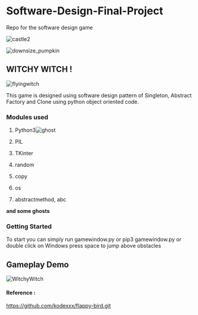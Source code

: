 # Software-Design-Final-Project
Repo for the software design game 

![castle2](https://user-images.githubusercontent.com/64002247/204157271-5495acdf-c640-4d48-8775-7021c3cd26b5.png)

![downsize_pumpkin](https://user-images.githubusercontent.com/64002247/204156780-43e5bd58-2c12-476d-8c18-6c8562461912.png)



## WITCHY WITCH ! 
![flyingwitch](https://user-images.githubusercontent.com/64002247/204156773-ed68f9be-5005-4474-b6f1-749620cde878.png)

This game is designed using software design pattern of Singleton, Abstract Factory and Clone using python object oriented code. 

### Modules used 

1. Python3![ghost](https://user-images.githubusercontent.com/64002247/204157258-cbdc9081-eb1c-4cb1-979b-7ec0e5fc333c.png)

2. PIL 
3. TKinter
4. random
5. copy
6. os
7. abstractmethod, abc

**and some ghosts** 


### Getting Started

To start you can simply run gamewindow.py or pip3 gamewindow.py or double click on Windows
press space to jump above obstacles

## Gameplay Demo
![WitchyWitch](https://user-images.githubusercontent.com/64002247/204156728-2c521ced-b591-40b2-9d6b-2c0d9b42c4ca.gif)


#### Reference :
https://github.com/kodexxx/flappy-bird.git


